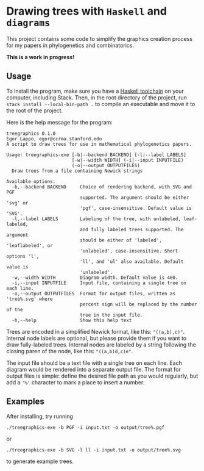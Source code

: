 # Drawing trees with `Haskell` and `diagrams`

This project contains some code to simplify the graphics creation process for my papers in phylogenetics and combinatorics. 

**This is a work in progress!**

## Usage

To install the program, make sure you have a [Haskell toolchain](https://www.haskell.org/ghcup/) on your computer, including Stack. Then, in the root directory of the project, run
`stack install --local-bin-path .` to compile an executable and move it to the root of the project.

Here is the help message for the program:

```
treegraphics 0.1.0
Egor Lappo, egor@ccrma.stanford.edu
A script to draw trees for use in mathematical phylogenetics papers.

Usage: treegraphics-exe [-b|--backend BACKEND] [-l|--label LABELS] 
                        [-w|--width WIDTH] (-i|--input INPUTFILE)
                        (-o|--output OUTPUTFILES)
  Draw trees from a file containing Newick strings

Available options:
  -b,--backend BACKEND     Choice of rendering backend, with SVG and PGF
                           supported. The argument should be either 'svg' or
                           'pgf', case-insensitive. Default value is 'SVG'.
  -l,--label LABELS        Labeling of the tree, with unlabeled, leaf-labeled,
                           and fully labeled trees supported. The argument
                           should be either of 'labeled', 'leaflabeled', or
                           'unlabeled', case-insensitive. Short options 'l',
                           'll', and 'ul' also available. Default value is
                           'unlabeled'.
  -w,--width WIDTH         Diagram width. Default value is 400.
  -i,--input INPUTFILE     Input file, containing a single tree on each line.
  -o,--output OUTPUTFILES  Format for output files, written as 'tree%.svg' where
                           percent sign will be replaced by the number of the
                           tree in the input file.
  -h,--help                Show this help text
```

Trees are encoded in a simplified Newick format, like this: `"((a,b),c)"`. Internal node labels are optional, but please provide them if you want to draw fully-labeled trees. Internal nodes are labeled by a string following the closing paren of the node, like this: `"((a,b)d,c)e"`.

The input file should be a text file with a single tree on each line. Each diagram would be rendered into a separate output file. The format for output files is simple: define the desired file path as you would regularly, but add a `'%'` character to mark a place to insert a number. 

## Examples

After installing, try running

`./treegraphics-exe -b PGF -i input.txt -o output/tree%.pgf`

or 

`./treegraphics-exe -b SVG -l ll -i input.txt -o output/tree%.svg`

to generate example trees.
